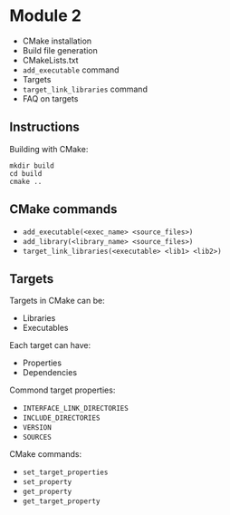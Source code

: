 # Module 2

- CMake installation
- Build file generation
- CMakeLists.txt
- ```add_executable``` command
- Targets
- ```target_link_libraries``` command
- FAQ on targets



## Instructions

Building with CMake:

```
mkdir build
cd build
cmake ..
```

## CMake commands

- ```add_executable(<exec_name> <source_files>)```
- ```add_library(<library_name> <source_files>)```
- ```target_link_libraries(<executable> <lib1> <lib2>)```

## Targets

Targets in CMake can be:

- Libraries
- Executables

Each target can have:

- Properties
- Dependencies

Commond target properties:

- ```INTERFACE_LINK_DIRECTORIES```
- ```INCLUDE_DIRECTORIES```
- ```VERSION```
- ```SOURCES```

CMake commands:

- ```set_target_properties```
- ```set_property```
- ```get_property```
- ```get_target_property```


